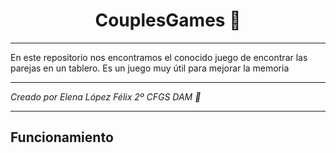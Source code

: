 <h1 align = "center"> <b> CouplesGames 🎴</b> </h1>
<hr>
En este repositorio nos encontramos el conocido juego de encontrar las parejas en un tablero. Es un juego muy útil para mejorar la memoria
<hr>
<i> Creado por Elena López Félix 2º CFGS DAM 📝</i>
<hr>
<h2>Funcionamiento</h2>

 
